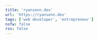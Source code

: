 ```yaml
---
title: 'ryansenn.dev'
url: 'https://ryansenn.dev'
tags: ['web developer', 'entrepreneur']
nsfw: false
rss: false
---
```


